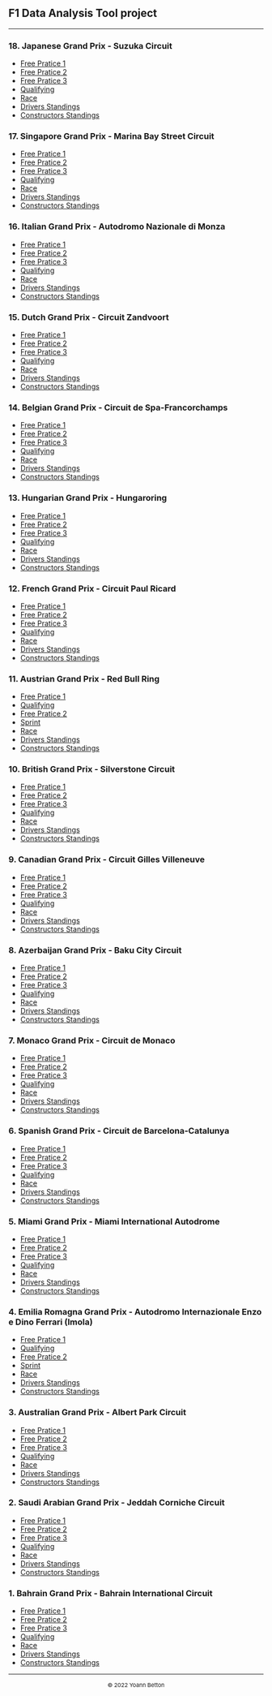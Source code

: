 ## F1 Data Analysis Tool project

---

### 18. Japanese Grand Prix - Suzuka Circuit

  - [Free Pratice 1]()
  - [Free Pratice 2]()
  - [Free Pratice 3]()
  - [Qualifying]() 
  - [Race]()
  - [Drivers Standings]()
  - [Constructors Standings]()

### 17. Singapore Grand Prix - Marina Bay Street Circuit

  - [Free Pratice 1](/page/FP1/2022-10-02_Singapore_Grand_Prix)
  - [Free Pratice 2](/page/FP2/2022-10-02_Singapore_Grand_Prix)
  - [Free Pratice 3](/page/FP3/2022-10-02_Singapore_Grand_Prix)
  - [Qualifying](/page/Qualifying/2022-10-02_Singapore_Grand_Prix) 
  - [Race](/page/Race/2022-10-02_Singapore_Grand_Prix)
  - [Drivers Standings](/page/standings/drivers/2022-10-02_Singapore_Grand_Prix)
  - [Constructors Standings](/page/standings/constructors/2022-10-02_Singapore_Grand_Prix)

### 16. Italian Grand Prix - Autodromo Nazionale di Monza

  - [Free Pratice 1](/page/FP1/2022-09-11_Italian_Grand_Prix)  
  - [Free Pratice 2](/page/FP2/2022-09-11_Italian_Grand_Prix) 
  - [Free Pratice 3](/page/FP3/2022-09-11_Italian_Grand_Prix)
  - [Qualifying](/page/Qualifying/2022-09-11_Italian_Grand_Prix) 
  - [Race](/page/Race/2022-09-11_Italian_Grand_Prix)
  - [Drivers Standings](/page/standings/drivers/2022-09-11_Italian_Grand_Prix)
  - [Constructors Standings](/page/standings/constructors/2022-09-11_Italian_Grand_Prix)


### 15. Dutch Grand Prix - Circuit Zandvoort

  - [Free Pratice 1](/page/FP1/2022-09-04_Dutch_Grand_Prix)  
  - [Free Pratice 2](/page/FP2/2022-09-04_Dutch_Grand_Prix)
  - [Free Pratice 3](/page/FP3/2022-09-04_Dutch_Grand_Prix)
  - [Qualifying](/page/Qualifying/2022-09-04_Dutch_Grand_Prix) 
  - [Race](/page/Race/2022-09-04_Dutch_Grand_Prix)
  - [Drivers Standings](/page/standings/drivers/2022-09-04_Dutch_Grand_Prix)
  - [Constructors Standings](/page/standings/constructors/2022-09-04_Dutch_Grand_Prix)

### 14. Belgian Grand Prix - Circuit de Spa-Francorchamps

  - [Free Pratice 1](/page/FP1/2022-08-28_Belgian_Grand_Prix)  
  - [Free Pratice 2](/page/FP2/2022-08-28_Belgian_Grand_Prix)
  - [Free Pratice 3](/page/FP3/2022-08-28_Belgian_Grand_Prix)
  - [Qualifying](/page/Qualifying/2022-08-28_Belgian_Grand_Prix) 
  - [Race](/page/Race/2022-08-28_Belgian_Grand_Prix)
  - [Drivers Standings](/page/standings/drivers/2022-08-28_Belgian_Grand_Prix)
  - [Constructors Standings](/page/standings/constructors/2022-08-28_Belgian_Grand_Prix)

### 13. Hungarian Grand Prix - Hungaroring

  - [Free Pratice 1](/page/FP1/2022-07-31_Hungarian_Grand_Prix)  
  - [Free Pratice 2](/page/FP2/2022-07-31_Hungarian_Grand_Prix)
  - [Free Pratice 3](/page/FP3/2022-07-31_Hungarian_Grand_Prix)
  - [Qualifying](/page/Qualifying/2022-07-31_Hungarian_Grand_Prix) 
  - [Race](/page/Race/2022-07-31_Hungarian_Grand_Prix)
  - [Drivers Standings](/page/standings/drivers/2022-07-31_Hungarian_Grand_Prix)
  - [Constructors Standings](/page/standings/constructors/2022-07-31_Hungarian_Grand_Prix)

### 12. French Grand Prix - Circuit Paul Ricard

  - [Free Pratice 1](/page/FP1/2022-07-24_French_Grand_Prix)  
  - [Free Pratice 2](/page/FP2/2022-07-24_French_Grand_Prix)
  - [Free Pratice 3](/page/FP3/2022-07-24_French_Grand_Prix)
  - [Qualifying](/page/Qualifying/2022-07-24_French_Grand_Prix) 
  - [Race](/page/Race/2022-07-24_French_Grand_Prix)
  - [Drivers Standings](/page/standings/drivers/2022-07-24_French_Grand_Prix)
  - [Constructors Standings](/page/standings/constructors/2022-07-24_French_Grand_Prix)

### 11. Austrian Grand Prix - Red Bull Ring

  - [Free Pratice 1](/page/FP1/2022-07-10_Austrian_Grand_Prix)
  - [Qualifying](/page/Qualifying/2022-07-10_Austrian_Grand_Prix) 
  - [Free Pratice 2](/page/FP2/2022-07-10_Austrian_Grand_Prix)
  - [Sprint](/page/Sprint/2022-07-10_Austrian_Grand_Prix)
  - [Race](/page/Race/2022-07-10_Austrian_Grand_Prix)
  - [Drivers Standings](/page/standings/drivers/2022-07-10_Austrian_Grand_Prix)
  - [Constructors Standings](/page/standings/constructors/2022-07-10_Austrian_Grand_Prix)

### 10. British Grand Prix - Silverstone Circuit

  - [Free Pratice 1](/page/FP1/2022-07-03_British_Grand_Prix)  
  - [Free Pratice 2](/page/FP2/2022-07-03_British_Grand_Prix)
  - [Free Pratice 3](/page/FP3/2022-07-03_British_Grand_Prix)
  - [Qualifying](/page/Qualifying/2022-07-03_British_Grand_Prix) 
  - [Race](/page/Race/2022-07-03_British_Grand_Prix)
  - [Drivers Standings](/page/standings/drivers/2022-07-03_British_Grand_Prix)
  - [Constructors Standings](/page/standings/constructors/2022-07-03_British_Grand_Prix)

### 9. Canadian Grand Prix - Circuit Gilles Villeneuve

  - [Free Pratice 1]()
  - [Free Pratice 2]()
  - [Free Pratice 3]()
  - [Qualifying]() 
  - [Race]()
  - [Drivers Standings]()
  - [Constructors Standings]()

### 8. Azerbaijan Grand Prix - Baku City Circuit

  - [Free Pratice 1]()
  - [Free Pratice 2]()
  - [Free Pratice 3]()
  - [Qualifying]() 
  - [Race]()
  - [Drivers Standings]()
  - [Constructors Standings]()

### 7. Monaco Grand Prix - Circuit de Monaco

  - [Free Pratice 1]()
  - [Free Pratice 2]()
  - [Free Pratice 3]()
  - [Qualifying]() 
  - [Race]()
  - [Drivers Standings]()
  - [Constructors Standings]()

### 6. Spanish Grand Prix - Circuit de Barcelona-Catalunya

  - [Free Pratice 1]()
  - [Free Pratice 2]()
  - [Free Pratice 3]()
  - [Qualifying]() 
  - [Race]()
  - [Drivers Standings]()
  - [Constructors Standings]()

### 5. Miami Grand Prix - Miami International Autodrome

  - [Free Pratice 1](/page/FP1/2022-05-08_Miami_Grand_Prix)  
  - [Free Pratice 2](/page/FP2/2022-05-08_Miami_Grand_Prix)
  - [Free Pratice 3](/page/FP3/2022-05-08_Miami_Grand_Prix)
  - [Qualifying](/page/Qualifying/2022-05-08_Miami_Grand_Prix) 
  - [Race](/page/Race/2022-05-08_Miami_Grand_Prix)
  - [Drivers Standings](/page/standings/drivers/2022-05-08_Miami_Grand_Prix)
  - [Constructors Standings](/page/standings/constructors/2022-05-08_Miami_Grand_Prix)

### 4. Emilia Romagna Grand Prix - Autodromo Internazionale Enzo e Dino Ferrari (Imola)

  - [Free Pratice 1](/page/FP1/2022-04-24_Emilia_Romagna_Grand_Prix)
  - [Qualifying](/page/Qualifying/2022-04-24_Emilia_Romagna_Grand_Prix) 
  - [Free Pratice 2](/page/FP2/2022-04-24_Emilia_Romagna_Grand_Prix)
  - [Sprint](/page/Sprint/2022-04-24_Emilia_Romagna_Grand_Prix)
  - [Race](/page/Race/2022-04-24_Emilia_Romagna_Grand_Prix)
  - [Drivers Standings](/page/standings/drivers/2022-04-24_Emilia_Romagna_Grand_Prix)
  - [Constructors Standings](/page/standings/constructors/2022-04-24_Emilia_Romagna_Grand_Prix)

### 3. Australian Grand Prix - Albert Park Circuit

  - [Free Pratice 1](/page/FP1/2022-04-10_Australian_Grand_Prix)  
  - [Free Pratice 2](/page/FP2/2022-04-10_Australian_Grand_Prix)
  - [Free Pratice 3](/page/FP3/2022-04-10_Australian_Grand_Prix)
  - [Qualifying](/page/Qualifying/2022-04-10_Australian_Grand_Prix) 
  - [Race](/page/Race/2022-04-10_Australian_Grand_Prix)
  - [Drivers Standings](/page/standings/drivers/2022-04-10_Australian_Grand_Prix)
  - [Constructors Standings](/page/standings/constructors/2022-04-10_Australian_Grand_Prix)

### 2. Saudi Arabian Grand Prix - Jeddah Corniche Circuit

  - [Free Pratice 1](/page/FP1/2022-03-27_Saudi_Arabian_Grand_Prix)  
  - [Free Pratice 2](/page/FP2/2022-03-27_Saudi_Arabian_Grand_Prix)
  - [Free Pratice 3](/page/FP3/2022-03-27_Saudi_Arabian_Grand_Prix)
  - [Qualifying](/page/Qualifying/2022-03-27_Saudi_Arabian_Grand_Prix) 
  - [Race](/page/Race/2022-03-27_Saudi_Arabian_Grand_Prix)
  - [Drivers Standings](/page/standings/drivers/2022-03-27_Saudi_Arabian_Grand_Prix)
  - [Constructors Standings](/page/standings/constructors/2022-03-27_Saudi_Arabian_Grand_Prix)

### 1. Bahrain Grand Prix - Bahrain International Circuit

  - [Free Pratice 1](/page/FP1/2022-03-20_Bahrain_Grand_Prix)  
  - [Free Pratice 2](/page/FP2/2022-03-20_Bahrain_Grand_Prix)
  - [Free Pratice 3](/page/FP3/2022-03-20_Bahrain_Grand_Prix)
  - [Qualifying](/page/Qualifying/2022-03-20_Bahrain_Grand_Prix) 
  - [Race](/page/Race/2022-03-20_Bahrain_Grand_Prix)
  - [Drivers Standings](/page/standings/drivers/2022-03-20_Bahrain_Grand_Prix)
  - [Constructors Standings](/page/standings/constructors/2022-03-20_Bahrain_Grand_Prix)


---

<div style="text-align: center">
  <p style="font-size:11px">&copy; 2022 Yoann Betton</p>
</div>

<!-- ---

<p style="font-size:11px">Page generated from <a href="https://github.com/yoannbtn/yoannbtn.github.io">github.com/yoannbtn</a>.</p> -->